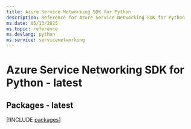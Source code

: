 ```yaml
---
title: Azure Service Networking SDK for Python
description: Reference for Azure Service Networking SDK for Python
ms.date: 05/13/2025
ms.topic: reference
ms.devlang: python
ms.service: servicenetworking
---
```

# Azure Service Networking SDK for Python - latest
## Packages - latest
[!INCLUDE [packages](service-networking-index.md)]